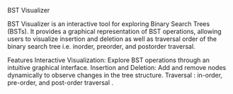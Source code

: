BST Visualizer

BST Visualizer is an interactive tool for exploring Binary Search Trees (BSTs). It provides a graphical representation of BST operations, allowing users to visualize insertion and deletion as well as traversal order of the binary search tree i.e. inorder, preorder, and postorder traversal.

Features
Interactive Visualization: Explore BST operations through an intuitive graphical interface.
Insertion and Deletion: Add and remove nodes dynamically to observe changes in the tree structure.
Traversal : in-order, pre-order, and post-order traversal .
